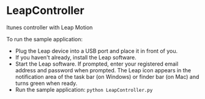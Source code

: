 LeapController
==============

Itunes controller with Leap Motion

To run the sample application:

* Plug the Leap device into a USB port and place it in front of you.
* If you haven't already, install the Leap software.
* Start the Leap software. If prompted, enter your registered email address and password when prompted. The Leap icon appears in the notification area of the task bar (on Windows) or finder bar (on Mac) and turns green when ready.
* Run the sample application: ```python LeapController.py```
